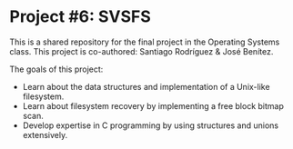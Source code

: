 # Project #6: SVSFS

This is a shared repository for the final project in the Operating Systems class. This project is co-authored: Santiago Rodríguez & José Benítez. 

The goals of this project:
- Learn about the data structures and implementation of a Unix-like filesystem.
- Learn about filesystem recovery by implementing a free block bitmap scan.
- Develop expertise in C programming by using structures and unions extensively.
